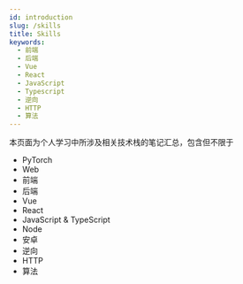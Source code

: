 ```yaml
---
id: introduction
slug: /skills
title: Skills
keywords:
  - 前端
  - 后端
  - Vue
  - React
  - JavaScript
  - Typescript
  - 逆向
  - HTTP
  - 算法
---
```


本页面为个人学习中所涉及相关技术栈的笔记汇总，包含但不限于

- PyTorch
- Web
- 前端
- 后端
- Vue
- React
- JavaScript & TypeScript
- Node
- 安卓
- 逆向
- HTTP
- 算法
